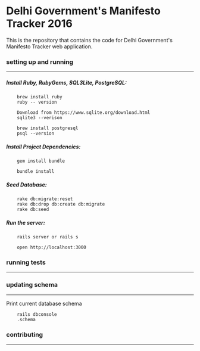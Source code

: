 # Delhi Government's Manifesto Tracker 2016

This is the repository that contains the code for Delhi Government's Manifesto
Tracker web application.

### setting up and running
----

##### Install Ruby, RubyGems, SQL3Lite, PostgreSQL:

        brew install ruby
        ruby -- version

        Download from https://www.sqlite.org/download.html
        sqlite3 --verison

        brew install postgresql
        psql --version

##### Install Project Dependencies:

        gem install bundle

        bundle install


##### Seed Database:

        rake db:migrate:reset
        rake db:drop db:create db:migrate
        rake db:seed


##### Run the server:

        rails server or rails s

        open http://localhost:3000


### running tests
----

### updating schema
----

Print current database schema

        rails dbconsole
        .schema

### contributing
----
